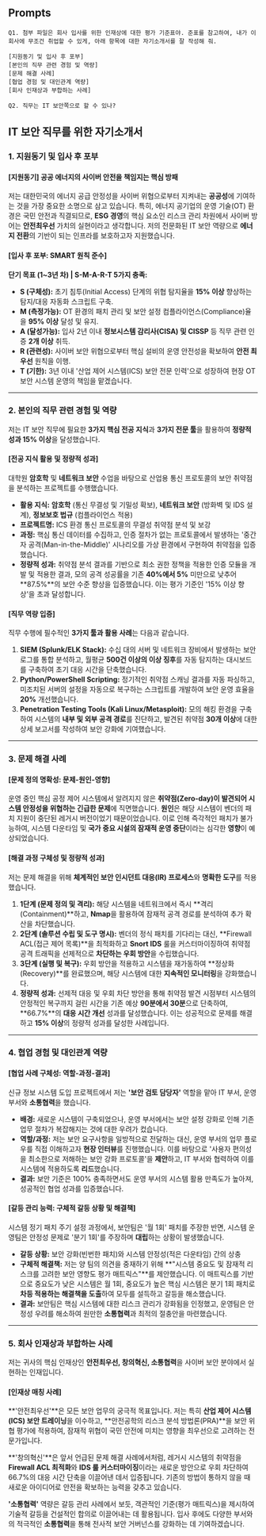## Prompts
```
Q1. 첨부 파일은 회사 입사를 위한 인재상에 대한 평가 기준표야. 준표를 참고하여, 내가 이 회사에 무조건 취업할 수 있게, 아래 항목에 대한 자기소개서를 잘 작성해 줘.

[지원동기 및 입사 후 포부]
[본인의 직무 관련 경험 및 역량]
[문제 해결 사례]
[협업 경험 및 대인관계 역량]
[회사 인재상과 부합하는 사례]

Q2. 직무는 IT 보안쪽으로 할 수 있나?

```

## IT 보안 직무를 위한 자기소개서 

### 1. 지원동기 및 입사 후 포부 

#### [지원동기] 공공 에너지의 사이버 안전을 책임지는 핵심 방패

저는 대한민국의 에너지 공급 안정성을 사이버 위협으로부터 지켜내는 **공공성**에 기여하는 것을 가장 중요한 소명으로 삼고 있습니다. 특히, 에너지 공기업의 운영 기술(OT) 환경은 국민 안전과 직결되므로, **ESG 경영**의 핵심 요소인 리스크 관리 차원에서 사이버 방어는 **안전최우선** 가치의 실현이라고 생각합니다. 저의 전문화된 IT 보안 역량으로 **에너지 전환**의 기반이 되는 인프라를 보호하고자 지원했습니다.

#### [입사 후 포부: SMART 원칙 준수]

**단기 목표 (1~3년 차) | S-M-A-R-T 5가지 충족:**
* **S (구체성):** 초기 침투(Initial Access) 단계의 위협 탐지율을 **15% 이상** 향상하는 탐지/대응 자동화 스크립트 구축.
* **M (측정가능):** OT 환경의 패치 관리 및 보안 설정 컴플라이언스(Compliance)율을 **95% 이상** 달성 및 유지.
* **A (달성가능):** 입사 2년 이내 **정보시스템 감리사(CISA) 및 CISSP** 등 직무 관련 인증 **2개 이상** 취득.
* **R (관련성):** 사이버 보안 위협으로부터 핵심 설비의 운영 안전성을 확보하여 **안전 최우선** 원칙을 이행.
* **T (기한):** 3년 이내 '산업 제어 시스템(ICS) 보안 전문 인력'으로 성장하여 현장 OT 보안 시스템 운영의 책임을 맡겠습니다.

***

### 2. 본인의 직무 관련 경험 및 역량 

저는 IT 보안 직무에 필요한 **3가지 핵심 전공 지식**과 **3가지 전문 툴**을 활용하여 **정량적 성과 15% 이상**을 달성했습니다.

#### [전공 지식 활용 및 정량적 성과]
대학원 **암호학** 및 **네트워크 보안** 수업을 바탕으로 산업용 통신 프로토콜의 보안 취약점을 분석하는 프로젝트를 수행했습니다.

* **활용 지식:** **암호학** (통신 무결성 및 기밀성 확보), **네트워크 보안** (방화벽 및 IDS 설계), **정보보호 법규** (컴플라이언스 적용)
* **프로젝트명:** ICS 환경 통신 프로토콜의 무결성 취약점 분석 및 보강
* **과정:** 핵심 통신 데이터를 수집하고, 인증 절차가 없는 프로토콜에서 발생하는 '중간자 공격(Man-in-the-Middle)' 시나리오를 가상 환경에서 구현하여 취약점을 입증했습니다.
* **정량적 성과:** 취약점 분석 결과를 기반으로 최소 권한 정책을 적용한 인증 모듈을 개발 및 적용한 결과, 모의 공격 성공률을 기존 **40%에서 5%** 미만으로 낮추어 **87.5%**의 보안 수준 향상을 입증했습니다. 이는 평가 기준인 '15% 이상 향상'을 초과 달성합니다.

#### [직무 역량 입증]
직무 수행에 필수적인 **3가지 툴과 활용 사례**는 다음과 같습니다.

1.  **SIEM (Splunk/ELK Stack):** 수십 대의 서버 및 네트워크 장비에서 발생하는 보안 로그를 통합 분석하고, 월평균 **500건 이상의 이상 징후**를 자동 탐지하는 대시보드를 구축하여 초기 대응 시간을 단축했습니다.
2.  **Python/PowerShell Scripting:** 정기적인 취약점 스캐닝 결과를 자동 파싱하고, 미조치된 서버의 설정을 자동으로 복구하는 스크립트를 개발하여 보안 운영 효율을 **20%** 개선했습니다.
3.  **Penetration Testing Tools (Kali Linux/Metasploit):** 모의 해킹 환경을 구축하여 시스템의 **내부 및 외부 공격 경로**를 진단하고, 발견된 취약점 **30개 이상**에 대한 상세 보고서를 작성하여 보안 강화에 기여했습니다.

***

### 3. 문제 해결 사례 

#### [문제 정의 명확성: 문제-원인-영향]
운영 중인 핵심 공정 제어 시스템에서 알려지지 않은 **취약점(Zero-day)이 발견되어 시스템 안정성을 위협하는 긴급한 문제**에 직면했습니다. **원인**은 해당 시스템이 벤더의 패치 지원이 중단된 레거시 버전이었기 때문이었습니다. 이로 인해 즉각적인 패치가 불가능하여, 시스템 다운타임 및 **국가 중요 시설의 잠재적 운영 중단**이라는 심각한 **영향**이 예상되었습니다.

#### [해결 과정 구체성 및 정량적 성과]
저는 문제 해결을 위해 **체계적인 보안 인시던트 대응(IR) 프로세스**와 **명확한 도구**를 적용했습니다.

1.  **1단계 (문제 정의 및 격리):** 해당 시스템을 네트워크에서 즉시 **격리(Containment)**하고, **Nmap**을 활용하여 잠재적 공격 경로를 분석하여 추가 확산을 차단했습니다.
2.  **2단계 (솔루션 수립 및 도구 명시):** 벤더의 정식 패치를 기다리는 대신, **Firewall ACL(접근 제어 목록)**을 최적화하고 **Snort IDS** 룰을 커스터마이징하여 취약점 공격 트래픽을 선제적으로 **차단하는 우회 방안**을 수립했습니다.
3.  **3단계 (실행 및 복구):** 우회 방안을 적용하고 시스템을 재가동하여 **정상화(Recovery)**를 완료했으며, 해당 시스템에 대한 **지속적인 모니터링**을 강화했습니다.
4.  **정량적 성과:** 선제적 대응 및 우회 차단 방안을 통해 취약점 발견 시점부터 시스템의 안정적인 복구까지 걸린 시간을 기존 예상 **90분에서 30분**으로 단축하여, **66.7%**의 **대응 시간 개선** 성과를 달성했습니다. 이는 성공적으로 문제를 해결하고 **15% 이상**의 정량적 성과를 달성한 사례입니다.

***

### 4. 협업 경험 및 대인관계 역량 

#### [협업 사례 구체성: 역할-과정-결과]
신규 정보 시스템 도입 프로젝트에서 저는 **'보안 검토 담당자'** 역할을 맡아 IT 부서, 운영 부서와 **소통협력**을 했습니다.

* **배경:** 새로운 시스템이 구축되었으나, 운영 부서에서는 보안 설정 강화로 인해 기존 업무 절차가 복잡해지는 것에 대한 우려가 컸습니다.
* **역할/과정:** 저는 보안 요구사항을 일방적으로 전달하는 대신, 운영 부서의 업무 플로우를 직접 이해하고자 **현장 인터뷰**를 진행했습니다. 이를 바탕으로 '사용자 편의성을 최소한으로 저해하는 보안 강화 프로토콜'을 **제안**하고, IT 부서와 협력하여 이를 시스템에 적용하도록 **리드**했습니다.
* **결과:** 보안 기준은 100% 충족하면서도 운영 부서의 시스템 활용 만족도가 높아져, 성공적인 협업 성과를 입증했습니다.

#### [갈등 관리 능력: 구체적 갈등 상황 및 해결책]
시스템 정기 패치 주기 설정 과정에서, 보안팀은 '월 1회' 패치를 주장한 반면, 시스템 운영팀은 안정성 문제로 '분기 1회'를 주장하며 **대립**하는 상황이 발생했습니다.

* **갈등 상황:** 보안 강화(빈번한 패치)와 시스템 안정성(적은 다운타임) 간의 상충
* **구체적 해결책:** 저는 양 팀의 의견을 중재하기 위해 **"시스템 중요도 및 잠재적 리스크를 고려한 보안 영향도 평가 매트릭스"**를 제안했습니다. 이 매트릭스를 기반으로 중요도가 낮은 시스템은 월 1회, 중요도가 높은 핵심 시스템은 분기 1회 패치로 **차등 적용하는 해결책을 도출**하여 모두를 설득하고 갈등을 해소했습니다.
* **결과:** 보안팀은 핵심 시스템에 대한 리스크 관리가 강화됨을 인정했고, 운영팀은 안정성 우려를 해소하여 원만한 **소통협력**과 최적의 절충안을 마련했습니다.

***

### 5. 회사 인재상과 부합하는 사례 

저는 귀사의 핵심 인재상인 **안전최우선, 창의혁신, 소통협력**을 사이버 보안 분야에서 실현하는 인재입니다.

#### [인재상 매칭 사례]
**'안전최우선'**은 모든 보안 업무의 궁극적 목표입니다. 저는 특히 **산업 제어 시스템(ICS) 보안 트레이닝**을 이수하고, **안전공학의 리스크 분석 방법론(PRA)**을 보안 위협 평가에 적용하여, 잠재적 위협이 국민 안전에 미치는 영향을 최우선으로 고려하는 전문가입니다.

**'창의혁신'**은 앞서 언급된 문제 해결 사례에서처럼, 레거시 시스템의 취약점을 **Firewall ACL 최적화**와 **IDS 룰 커스터마이징**이라는 새로운 방안으로 우회 차단하여 66.7%의 대응 시간 단축을 이끌어낸 데서 입증됩니다. 기존의 방법이 통하지 않을 때 새로운 아이디어로 안전을 확보하는 능력을 갖추고 있습니다.

**'소통협력'** 역량은 갈등 관리 사례에서 보듯, 객관적인 기준(평가 매트릭스)을 제시하여 기술적 갈등을 건설적인 합의로 이끌어내는 데 활용됩니다. 입사 후에도 다양한 부서와의 적극적인 **소통협력**을 통해 전사적 보안 거버넌스를 강화하는 데 기여하겠습니다.
```eof